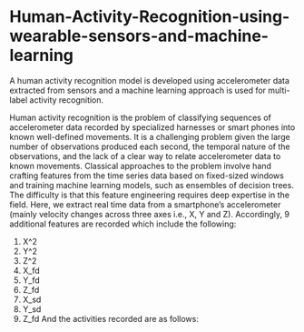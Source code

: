 # Human-Activity-Recognition-using-wearable-sensors-and-machine-learning
A human activity recognition model is developed using accelerometer data extracted from sensors and a machine learning approach is used for multi-label activity recognition.

Human activity recognition is the problem of classifying sequences of accelerometer data recorded by specialized harnesses or smart phones into known well-defined movements.
It is a challenging problem given the large number of observations produced each second, the temporal nature of the observations, and the lack of a clear way to relate accelerometer data to known movements.
Classical approaches to the problem involve hand crafting features from the time series data based on fixed-sized windows and training machine learning models, such as ensembles of decision trees. The difficulty is that this feature engineering requires deep expertise in the field.
Here, we extract real time data from a smartphone’s accelerometer (mainly velocity changes across three axes i.e., X, Y and Z). Accordingly, 9 additional features are recorded which include the following:
1. X^2
2. Y^2
3. Z^2
4. X_fd
5. Y_fd
6. Z_fd
7. X_sd
8. Y_sd
9. Z_fd
And the activities recorded are as follows:
